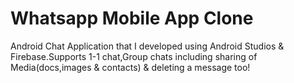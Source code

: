 # Whatsapp Mobile App Clone
Android Chat Application that I developed using Android Studios & Firebase.Supports 1-1 chat,Group chats including sharing of Media(docs,images & contacts) & deleting a message too!
